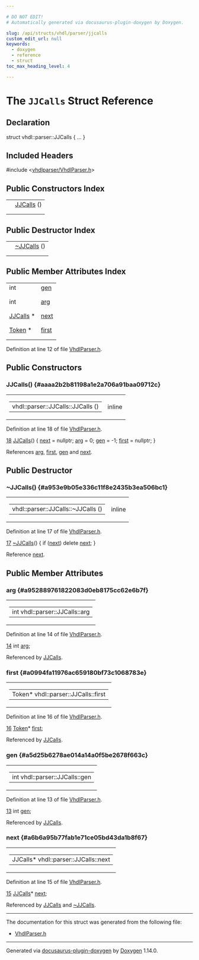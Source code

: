 ```yaml
---

# DO NOT EDIT!
# Automatically generated via docusaurus-plugin-doxygen by Doxygen.

slug: /api/structs/vhdl/parser/jjcalls
custom_edit_url: null
keywords:
  - doxygen
  - reference
  - struct
toc_max_heading_level: 4

---
```


<div class="doxyPage">

# The `JJCalls` Struct Reference



## Declaration

<div class="doxyDeclaration">
struct vhdl::parser::JJCalls { ... }
</div>

## Included Headers

<div class="doxyIncludesList">#include &lt;<a href="/web-doxygen/docs/api/files/vhdlparser/vhdlparser-h">vhdlparser/VhdlParser.h</a>&gt;
</div>

## Public Constructors Index

<table class="doxyMembersIndex">

<tr class="doxyMemberIndexItem">
<td class="doxyMemberIndexItemType" align="left" valign="top"></td>
<td class="doxyMemberIndexItemName" align="left" valign="top"><a href="#aaaa2b2b81198a1e2a706a91baa09712c">JJCalls</a> ()</td>
</tr>
<tr class="doxyMemberIndexDescription">
<td class="doxyMemberIndexDescriptionLeft"></td>
<td class="doxyMemberIndexDescriptionRight">
</td>
</tr>
<tr class="doxyMemberIndexSeparator">
<td class="doxyMemberIndexSeparator" colspan="2"></td>
</tr>

</table>

## Public Destructor Index

<table class="doxyMembersIndex">

<tr class="doxyMemberIndexItem">
<td class="doxyMemberIndexItemType" align="left" valign="top"></td>
<td class="doxyMemberIndexItemName" align="left" valign="top"><a href="#a953e9b05e336c11f8e2435b3ea506bc1">~JJCalls</a> ()</td>
</tr>
<tr class="doxyMemberIndexDescription">
<td class="doxyMemberIndexDescriptionLeft"></td>
<td class="doxyMemberIndexDescriptionRight">
</td>
</tr>
<tr class="doxyMemberIndexSeparator">
<td class="doxyMemberIndexSeparator" colspan="2"></td>
</tr>

</table>

## Public Member Attributes Index

<table class="doxyMembersIndex">

<tr class="doxyMemberIndexItem">
<td class="doxyMemberIndexItemType" align="left" valign="top">int</td>
<td class="doxyMemberIndexItemName" align="left" valign="top"><a href="#a5d25b6278ae014a14a0f5be2678f663c">gen</a></td>
</tr>
<tr class="doxyMemberIndexDescription">
<td class="doxyMemberIndexDescriptionLeft"></td>
<td class="doxyMemberIndexDescriptionRight">
</td>
</tr>
<tr class="doxyMemberIndexSeparator">
<td class="doxyMemberIndexSeparator" colspan="2"></td>
</tr>

<tr class="doxyMemberIndexItem">
<td class="doxyMemberIndexItemType" align="left" valign="top">int</td>
<td class="doxyMemberIndexItemName" align="left" valign="top"><a href="#a952889761822083d0eb8175cc62e6b7f">arg</a></td>
</tr>
<tr class="doxyMemberIndexDescription">
<td class="doxyMemberIndexDescriptionLeft"></td>
<td class="doxyMemberIndexDescriptionRight">
</td>
</tr>
<tr class="doxyMemberIndexSeparator">
<td class="doxyMemberIndexSeparator" colspan="2"></td>
</tr>

<tr class="doxyMemberIndexItem">
<td class="doxyMemberIndexItemType" align="left" valign="top"><a href="/web-doxygen/docs/api/structs/vhdl/parser/jjcalls">JJCalls</a> *</td>
<td class="doxyMemberIndexItemName" align="left" valign="top"><a href="#a6b6a95b77fab1e71ce05bd43da1b8f67">next</a></td>
</tr>
<tr class="doxyMemberIndexDescription">
<td class="doxyMemberIndexDescriptionLeft"></td>
<td class="doxyMemberIndexDescriptionRight">
</td>
</tr>
<tr class="doxyMemberIndexSeparator">
<td class="doxyMemberIndexSeparator" colspan="2"></td>
</tr>

<tr class="doxyMemberIndexItem">
<td class="doxyMemberIndexItemType" align="left" valign="top"><a href="/web-doxygen/docs/api/classes/vhdl/parser/token">Token</a> *</td>
<td class="doxyMemberIndexItemName" align="left" valign="top"><a href="#a0994fa11976ac659180bf73c1068783e">first</a></td>
</tr>
<tr class="doxyMemberIndexDescription">
<td class="doxyMemberIndexDescriptionLeft"></td>
<td class="doxyMemberIndexDescriptionRight">
</td>
</tr>
<tr class="doxyMemberIndexSeparator">
<td class="doxyMemberIndexSeparator" colspan="2"></td>
</tr>

</table>


Definition at line 12 of file <a href="/web-doxygen/docs/api/files/vhdlparser/vhdlparser-h">VhdlParser.h</a>.

<div class="doxySectionDef">

## Public Constructors

### JJCalls() {#aaaa2b2b81198a1e2a706a91baa09712c}

<div class="doxyMemberItem">
<div class="doxyMemberProto">
<table class="doxyMemberLabels">
<tr class="doxyMemberLabels">
<td class="doxyMemberLabelsLeft">
<table class="doxyMemberName">
<tr>
<td class="doxyMemberName">vhdl::parser::JJCalls::JJCalls ()</td>
</tr>
</table>
</td>
<td class="doxyMemberLabelsRight">
<span class="doxyMemberLabels">
<span class="doxyMemberLabel inline">inline</span>
</span>
</td>
</tr>
</table>
</div>
<div class="doxyMemberDoc">



Definition at line 18 of file <a href="/web-doxygen/docs/api/files/vhdlparser/vhdlparser-h">VhdlParser.h</a>.

<div class="doxyProgramListing">

<div class="doxyCodeLine"><span class="doxyLineNumber"><a href="#aaaa2b2b81198a1e2a706a91baa09712c">18</a></span><span class="doxyLineContent"><span class="doxyHighlight">     <a href="#aaaa2b2b81198a1e2a706a91baa09712c">JJCalls</a>() { <a href="#a6b6a95b77fab1e71ce05bd43da1b8f67">next</a> = </span><span class="doxyHighlightKeyword">nullptr</span><span class="doxyHighlight">; <a href="#a952889761822083d0eb8175cc62e6b7f">arg</a> = 0; <a href="#a5d25b6278ae014a14a0f5be2678f663c">gen</a> = -1; <a href="#a0994fa11976ac659180bf73c1068783e">first</a> = </span><span class="doxyHighlightKeyword">nullptr</span><span class="doxyHighlight">; }</span></span></div>

</div>


References <a href="#a952889761822083d0eb8175cc62e6b7f">arg</a>, <a href="#a0994fa11976ac659180bf73c1068783e">first</a>, <a href="#a5d25b6278ae014a14a0f5be2678f663c">gen</a> and <a href="#a6b6a95b77fab1e71ce05bd43da1b8f67">next</a>.
</div>
</div>

</div>

<div class="doxySectionDef">

## Public Destructor

### \~JJCalls() {#a953e9b05e336c11f8e2435b3ea506bc1}

<div class="doxyMemberItem">
<div class="doxyMemberProto">
<table class="doxyMemberLabels">
<tr class="doxyMemberLabels">
<td class="doxyMemberLabelsLeft">
<table class="doxyMemberName">
<tr>
<td class="doxyMemberName">vhdl::parser::JJCalls::~JJCalls ()</td>
</tr>
</table>
</td>
<td class="doxyMemberLabelsRight">
<span class="doxyMemberLabels">
<span class="doxyMemberLabel inline">inline</span>
</span>
</td>
</tr>
</table>
</div>
<div class="doxyMemberDoc">



Definition at line 17 of file <a href="/web-doxygen/docs/api/files/vhdlparser/vhdlparser-h">VhdlParser.h</a>.

<div class="doxyProgramListing">

<div class="doxyCodeLine"><span class="doxyLineNumber"><a href="#a953e9b05e336c11f8e2435b3ea506bc1">17</a></span><span class="doxyLineContent"><span class="doxyHighlight">    <a href="#a953e9b05e336c11f8e2435b3ea506bc1">~JJCalls</a>() { </span><span class="doxyHighlightKeywordFlow">if</span><span class="doxyHighlight"> (<a href="#a6b6a95b77fab1e71ce05bd43da1b8f67">next</a>) </span><span class="doxyHighlightKeyword">delete</span><span class="doxyHighlight"> <a href="#a6b6a95b77fab1e71ce05bd43da1b8f67">next</a>; }</span></span></div>

</div>


Reference <a href="#a6b6a95b77fab1e71ce05bd43da1b8f67">next</a>.
</div>
</div>

</div>

<div class="doxySectionDef">

## Public Member Attributes

### arg {#a952889761822083d0eb8175cc62e6b7f}

<div class="doxyMemberItem">
<div class="doxyMemberProto">
<table class="doxyMemberLabels">
<tr class="doxyMemberLabels">
<td class="doxyMemberLabelsLeft">
<table class="doxyMemberName">
<tr>
<td class="doxyMemberName">int vhdl::parser::JJCalls::arg</td>
</tr>
</table>
</td>
</tr>
</table>
</div>
<div class="doxyMemberDoc">



Definition at line 14 of file <a href="/web-doxygen/docs/api/files/vhdlparser/vhdlparser-h">VhdlParser.h</a>.

<div class="doxyProgramListing">

<div class="doxyCodeLine"><span class="doxyLineNumber"><a href="#a952889761822083d0eb8175cc62e6b7f">14</a></span><span class="doxyLineContent"><span class="doxyHighlight">    </span><span class="doxyHighlightKeywordType">int</span><span class="doxyHighlight">        <a href="#a952889761822083d0eb8175cc62e6b7f">arg</a>;</span></span></div>

</div>


Referenced by <a href="#aaaa2b2b81198a1e2a706a91baa09712c">JJCalls</a>.
</div>
</div>

### first {#a0994fa11976ac659180bf73c1068783e}

<div class="doxyMemberItem">
<div class="doxyMemberProto">
<table class="doxyMemberLabels">
<tr class="doxyMemberLabels">
<td class="doxyMemberLabelsLeft">
<table class="doxyMemberName">
<tr>
<td class="doxyMemberName">Token* vhdl::parser::JJCalls::first</td>
</tr>
</table>
</td>
</tr>
</table>
</div>
<div class="doxyMemberDoc">



Definition at line 16 of file <a href="/web-doxygen/docs/api/files/vhdlparser/vhdlparser-h">VhdlParser.h</a>.

<div class="doxyProgramListing">

<div class="doxyCodeLine"><span class="doxyLineNumber"><a href="#a0994fa11976ac659180bf73c1068783e">16</a></span><span class="doxyLineContent"><span class="doxyHighlight">    <a href="/web-doxygen/docs/api/classes/vhdl/parser/token">Token</a>*     <a href="#a0994fa11976ac659180bf73c1068783e">first</a>;</span></span></div>

</div>


Referenced by <a href="#aaaa2b2b81198a1e2a706a91baa09712c">JJCalls</a>.
</div>
</div>

### gen {#a5d25b6278ae014a14a0f5be2678f663c}

<div class="doxyMemberItem">
<div class="doxyMemberProto">
<table class="doxyMemberLabels">
<tr class="doxyMemberLabels">
<td class="doxyMemberLabelsLeft">
<table class="doxyMemberName">
<tr>
<td class="doxyMemberName">int vhdl::parser::JJCalls::gen</td>
</tr>
</table>
</td>
</tr>
</table>
</div>
<div class="doxyMemberDoc">



Definition at line 13 of file <a href="/web-doxygen/docs/api/files/vhdlparser/vhdlparser-h">VhdlParser.h</a>.

<div class="doxyProgramListing">

<div class="doxyCodeLine"><span class="doxyLineNumber"><a href="#a5d25b6278ae014a14a0f5be2678f663c">13</a></span><span class="doxyLineContent"><span class="doxyHighlight">    </span><span class="doxyHighlightKeywordType">int</span><span class="doxyHighlight">        <a href="#a5d25b6278ae014a14a0f5be2678f663c">gen</a>;</span></span></div>

</div>


Referenced by <a href="#aaaa2b2b81198a1e2a706a91baa09712c">JJCalls</a>.
</div>
</div>

### next {#a6b6a95b77fab1e71ce05bd43da1b8f67}

<div class="doxyMemberItem">
<div class="doxyMemberProto">
<table class="doxyMemberLabels">
<tr class="doxyMemberLabels">
<td class="doxyMemberLabelsLeft">
<table class="doxyMemberName">
<tr>
<td class="doxyMemberName">JJCalls* vhdl::parser::JJCalls::next</td>
</tr>
</table>
</td>
</tr>
</table>
</div>
<div class="doxyMemberDoc">



Definition at line 15 of file <a href="/web-doxygen/docs/api/files/vhdlparser/vhdlparser-h">VhdlParser.h</a>.

<div class="doxyProgramListing">

<div class="doxyCodeLine"><span class="doxyLineNumber"><a href="#a6b6a95b77fab1e71ce05bd43da1b8f67">15</a></span><span class="doxyLineContent"><span class="doxyHighlight">    <a href="#aaaa2b2b81198a1e2a706a91baa09712c">JJCalls</a>*   <a href="#a6b6a95b77fab1e71ce05bd43da1b8f67">next</a>;</span></span></div>

</div>


Referenced by <a href="#aaaa2b2b81198a1e2a706a91baa09712c">JJCalls</a> and <a href="#a953e9b05e336c11f8e2435b3ea506bc1">\~JJCalls</a>.
</div>
</div>

</div>

<hr/>

The documentation for this struct was generated from the following file:

<ul>
<li><a href="/web-doxygen/docs/api/files/vhdlparser/vhdlparser-h">VhdlParser.h</a></li>
</ul>

<hr/>

<p class="doxyGeneratedBy">Generated via <a href="https://github.com/xpack/docusaurus-plugin-doxygen">docusaurus-plugin-doxygen</a> by <a href="https://www.doxygen.nl">Doxygen</a> 1.14.0.</p>

</div>
